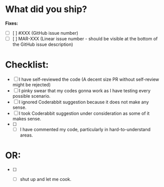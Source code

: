 # What did you ship?

<!-- Describe your changes here -->

**Fixes:**

- [ ] [ ] #XXX (GitHub issue number)
- [ ] [ ] MAR-XXX (Linear issue number - should be visible at the bottom of the GitHub issue description)

# Checklist:
- [ ] I have self-reviewed the code (A decent size PR without self-review might be rejected)
- [ ] I pinky swear that my codes gonna work as I have testing every possible scenario. 
- [ ] I ignored Coderabbit suggestion because it does not make any sense.
- [ ] I took Coderabbit suggestion under consideration as some of it makes sense.
- [ ] - [ ] I have commented my code, particularly in hard-to-understand areas.

# OR:


- [ ] - [ ] shut up and let me cook.

